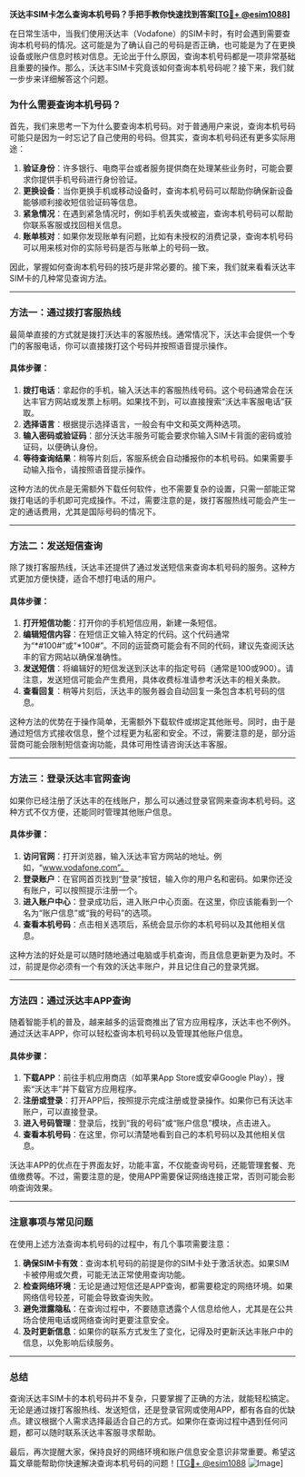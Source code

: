 **沃达丰SIM卡怎么查询本机号码？手把手教你快速找到答案[[TG💪+ @esim1088](https://t.me/s/esim1088)]**

在日常生活中，当我们使用沃达丰（Vodafone）的SIM卡时，有时会遇到需要查询本机号码的情况。这可能是为了确认自己的号码是否正确，也可能是为了在更换设备或账户信息时核对信息。无论出于什么原因，查询本机号码都是一项非常基础且重要的操作。那么，沃达丰SIM卡究竟该如何查询本机号码呢？接下来，我们就一步步来详细解答这个问题。

### **为什么需要查询本机号码？**

首先，我们来思考一下为什么要查询本机号码。对于普通用户来说，查询本机号码可能只是因为一时忘记了自己使用的号码。但其实，查询本机号码还有更多实际用途：

1. **验证身份**：许多银行、电商平台或者服务提供商在处理某些业务时，可能会要求你提供手机号码进行身份验证。
2. **更换设备**：当你更换手机或移动设备时，查询本机号码可以帮助你确保新设备能够顺利接收短信验证码等信息。
3. **紧急情况**：在遇到紧急情况时，例如手机丢失或被盗，查询本机号码可以帮助你联系客服或找回相关信息。
4. **账单核对**：如果你发现账单有问题，比如有未授权的消费记录，查询本机号码可以用来核对你的实际号码是否与账单上的号码一致。

因此，掌握如何查询本机号码的技巧是非常必要的。接下来，我们就来看看沃达丰SIM卡的几种常见查询方法。

---

### **方法一：通过拨打客服热线**

最简单直接的方式就是拨打沃达丰的客服热线。通常情况下，沃达丰会提供一个专门的客服电话，你可以直接拨打这个号码并按照语音提示操作。

#### **具体步骤：**
1. **拨打电话**：拿起你的手机，输入沃达丰的客服热线号码。这个号码通常会在沃达丰官方网站或发票上标明。如果找不到，可以直接搜索“沃达丰客服电话”获取。
2. **选择语言**：根据提示选择语言，一般会有中文和英文两种选项。
3. **输入密码或验证码**：部分沃达丰服务可能会要求你输入SIM卡背面的密码或验证码，以便确认身份。
4. **等待查询结果**：稍等片刻后，客服系统会自动播报你的本机号码。如果需要手动输入指令，请按照语音提示操作。

这种方法的优点是无需额外下载任何软件，也不需要复杂的设置，只需一部能正常拨打电话的手机即可完成操作。不过，需要注意的是，拨打客服热线可能会产生一定的通话费用，尤其是国际号码的情况下。

---

### **方法二：发送短信查询**

除了拨打客服热线，沃达丰还提供了通过发送短信来查询本机号码的服务。这种方式更加方便快捷，适合不想打电话的用户。

#### **具体步骤：**
1. **打开短信功能**：打开你的手机短信应用，新建一条短信。
2. **编辑短信内容**：在短信正文输入特定的代码。这个代码通常为“*#100#”或“*100#”。不同的运营商可能会有不同的代码，建议先查阅沃达丰的官方网站以确保准确性。
3. **发送短信**：将编辑好的短信发送到沃达丰的指定号码（通常是100或900）。请注意，发送短信可能会产生费用，具体收费标准请参考沃达丰的相关条款。
4. **查看回复**：稍等片刻后，沃达丰的服务器会自动回复一条包含本机号码的信息。

这种方法的优势在于操作简单，无需额外下载软件或绑定其他账号。同时，由于是通过短信方式接收信息，整个过程更为私密和安全。不过，需要注意的是，部分运营商可能会限制短信查询功能，具体可用性请咨询沃达丰客服。

---

### **方法三：登录沃达丰官网查询**

如果你已经注册了沃达丰的在线账户，那么可以通过登录官网来查询本机号码。这种方式不仅方便，还能同时管理其他账户信息。

#### **具体步骤：**
1. **访问官网**：打开浏览器，输入沃达丰官方网站的地址。例如，“www.vodafone.com”。
2. **登录账户**：在官网首页找到“登录”按钮，输入你的用户名和密码。如果你还没有账户，可以按照提示注册一个。
3. **进入账户中心**：登录成功后，进入账户中心页面。在这里，你应该能看到一个名为“账户信息”或“我的号码”的选项。
4. **查看本机号码**：点击相关选项后，系统会显示你的本机号码以及其他相关信息。

这种方法的好处是可以随时随地通过电脑或手机查询，而且信息更新更为及时。不过，前提是你必须有一个有效的沃达丰账户，并且记住自己的登录凭据。

---

### **方法四：通过沃达丰APP查询**

随着智能手机的普及，越来越多的运营商推出了官方应用程序，沃达丰也不例外。通过沃达丰APP，你可以轻松查询本机号码以及管理其他账户信息。

#### **具体步骤：**
1. **下载APP**：前往手机应用商店（如苹果App Store或安卓Google Play），搜索“沃达丰”并下载官方应用程序。
2. **注册或登录**：打开APP后，按照提示完成注册或登录操作。如果你已有沃达丰账户，可以直接登录。
3. **进入号码管理**：登录后，找到“我的号码”或“账户信息”模块，点击进入。
4. **查看本机号码**：在这里，你可以清楚地看到自己的本机号码以及其他相关信息。

沃达丰APP的优点在于界面友好，功能丰富，不仅能查询号码，还能管理套餐、充值缴费等。不过，需要注意的是，使用APP需要保证网络连接正常，否则可能会影响查询效果。

---

### **注意事项与常见问题**

在使用上述方法查询本机号码的过程中，有几个事项需要注意：

1. **确保SIM卡有效**：查询本机号码的前提是你的SIM卡处于激活状态。如果SIM卡被停用或欠费，可能无法正常使用查询功能。
2. **检查网络环境**：无论是通过短信还是APP查询，都需要稳定的网络环境。如果网络信号较差，可能会导致查询失败。
3. **避免泄露隐私**：在查询过程中，不要随意透露个人信息给他人，尤其是在公共场合使用电话或网络查询时更要注意安全。
4. **及时更新信息**：如果你的联系方式发生了变化，记得及时更新沃达丰账户中的信息，以免影响后续服务。

---

### **总结**

查询沃达丰SIM卡的本机号码并不复杂，只要掌握了正确的方法，就能轻松搞定。无论是通过拨打客服热线、发送短信，还是登录官网或使用APP，都有各自的优缺点。建议根据个人需求选择最适合自己的方式。如果你在查询过程中遇到任何问题，都可以随时联系沃达丰客服寻求帮助。

最后，再次提醒大家，保持良好的网络环境和账户信息安全意识非常重要。希望这篇文章能帮助你快速解决查询本机号码的问题！[[TG💪+ @esim1088](https://t.me/s/esim1088) ![Image](https://i.postimg.cc/4NQfJmqS/Snipaste-2025-05-13-00-14-12.png)]